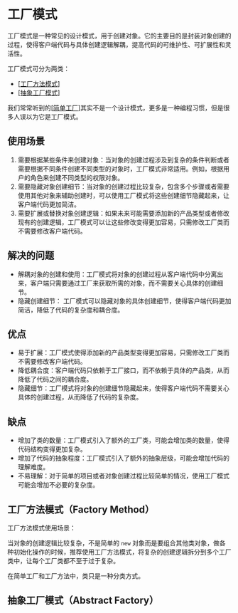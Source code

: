 # 工厂模式

工厂模式是一种常见的设计模式，用于创建对象。它的主要目的是封装对象创建的过程，使得客户端代码与具体创建逻辑解耦，提高代码的可维护性、可扩展性和灵活性。

工厂模式可分为两类：

- [[工厂方法模式]]
- [[抽象工厂模式]]

我们常常听到的[[简单工厂]]其实不是一个设计模式，更多是一种编程习惯，但是很多人误以为它是工厂模式。

## 使用场景

1. 需要根据某些条件来创建对象：当对象的创建过程涉及到复杂的条件判断或者需要根据不同条件创建不同类型的对象时，工厂模式非常适用。例如，根据用户的角色来创建不同类型的权限对象。
1. 需要隐藏对象创建细节：当对象的创建过程比较复杂，包含多个步骤或者需要使用其他对象来辅助创建时，可以使用工厂模式将这些创建细节隐藏起来，让客户端代码更加简洁。
1. 需要扩展或替换对象创建逻辑：如果未来可能需要添加新的产品类型或者修改现有的创建逻辑，工厂模式可以让这些修改变得更加容易，只需修改工厂类而不需要修改客户端代码。

## 解决的问题

- 解耦对象的创建和使用：工厂模式将对象的创建过程从客户端代码中分离出来，客户端只需要通过工厂来获取所需的对象，而不需要关心具体的创建细节。
- 隐藏创建细节： 工厂模式可以隐藏对象的具体创建细节，使得客户端代码更加简洁，降低了代码的复杂度和耦合度。

## 优点

- 易于扩展：工厂模式使得添加新的产品类型变得更加容易，只需修改工厂类而不需要修改客户端代码。
- 降低耦合度：客户端代码只依赖于工厂接口，而不依赖于具体的产品类，从而降低了代码之间的耦合度。
- 隐藏细节：工厂模式将对象的创建细节隐藏起来，使得客户端代码不需要关心具体的创建过程，从而降低了代码的复杂度。

## 缺点

- 增加了类的数量：工厂模式引入了额外的工厂类，可能会增加类的数量，使得代码结构变得更加复杂。
- 增加了代码的抽象程度：工厂模式引入了额外的抽象层级，可能会增加代码的理解难度。
- 不易理解：对于简单的项目或者对象创建过程比较简单的情况，使用工厂模式可能会增加不必要的复杂度。

## 工厂方法模式（Factory Method）

工厂方法模式使用场景：

当对象的创建逻辑比较复杂，不是简单的 `new` 对象而是要组合其他类对象，做各种初始化操作的时候，推荐使用工厂方法模式，将复杂的创建逻辑拆分到多个工厂类中，让每个工厂类都不至于过于复杂。

在简单工厂和工厂方法中，类只是一种分类方式。

## 抽象工厂模式（Abstract Factory）

[//begin]: # "Autogenerated link references for markdown compatibility"
[工厂方法模式]: %E5%B7%A5%E5%8E%82%E6%96%B9%E6%B3%95%E6%A8%A1%E5%BC%8F.md "工厂方法模式（Factory Method）"
[抽象工厂模式]: %E6%8A%BD%E8%B1%A1%E5%B7%A5%E5%8E%82%E6%A8%A1%E5%BC%8F.md "抽象工厂模式（Abstract Factory）"
[简单工厂]: %E7%AE%80%E5%8D%95%E5%B7%A5%E5%8E%82.md "简单工厂模式（Simple Factory）"
[//end]: # "Autogenerated link references"
